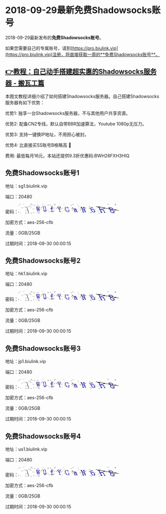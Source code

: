 # 2018-09-29最新**免费Shadowsocks账号**

2018-09-29最新发布的**免费Shadowsocks账号**。

如果您需要自己的专属账号，请到[https://pro.biulink.vip](https://pro.biulink.vip)注册，将直接获取一周的**免费Shadowsocks账号**。

## [👉教程：自己动手搭建超实惠的Shadowsocks服务器 - 搬瓦工篇](https://github.com/Biulink/ShadowsocksTutorials/blob/master/%E6%95%99%E6%82%A8%E8%87%AA%E5%B7%B1%E5%8A%A8%E6%89%8B%E6%90%AD%E5%BB%BA%E8%B6%85%E5%AE%9E%E6%83%A0%E7%9A%84Shadowsocks%E6%9C%8D%E5%8A%A1%E5%99%A8%20-%20%E6%90%AC%E7%93%A6%E5%B7%A5%E7%AF%87.md)
  
  本图文教程详细介绍了如何搭建Shadowsocks服务器。自己搭建Shadowsocks服务器有如下优势：

  优势1: 独享一台Shadowsocks服务器，不与其他用户共享资源。

  优势2: 配备CN2专线，默认自带BBR加速算法，Youtube 1080p无压力。

  优势3: 支持一键换IP地址，不用担心被封。

  优势4: 比直接买SS账号B格略高 🙂

  费用: 最低每月16元，本站还提供9.3折优惠码:BWH26FXH3HIQ
## 免费Shadowsocks账号1

地址：sg1.biulink.vip

端口：20480

密码：![免费Shadowsocks账号密码](../password/c2c89c93-5ec7-421e-b065-7cc802f8a477.jpg)

加密方式：aes-256-cfb

流量：0GB/25GB

过期时间：2018-09-30 00:00:15

## 免费Shadowsocks账号2

地址：hk1.biulink.vip

端口：20480

密码：![免费Shadowsocks账号密码](../password/c2c89c93-5ec7-421e-b065-7cc802f8a477.jpg)

加密方式：aes-256-cfb

流量：0GB/25GB

过期时间：2018-09-30 00:00:15

## 免费Shadowsocks账号3

地址：jp1.biulink.vip

端口：20480

密码：![免费Shadowsocks账号密码](../password/c2c89c93-5ec7-421e-b065-7cc802f8a477.jpg)

加密方式：aes-256-cfb

流量：0GB/25GB

过期时间：2018-09-30 00:00:15

## 免费Shadowsocks账号4

地址：us1.biulink.vip

端口：20480

密码：![免费Shadowsocks账号密码](../password/c2c89c93-5ec7-421e-b065-7cc802f8a477.jpg)

加密方式：aes-256-cfb

流量：0GB/25GB

过期时间：2018-09-30 00:00:15

